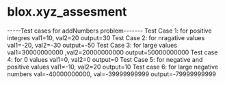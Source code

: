# blox.xyz_assesment
-----Test cases for addNumbers problem-------
Test Case 1: for positive integres
    val1=10, val2=20
     output=30
Test Case 2: for nragative values
     val1=-20, val2=-30
     output=-50
Test Case 3: for large values
      val1=30000000000 ,val2=20000000000
      output=50000000000
Test case 4: for 0 values
       val1=0, val2=0
       output=0
Test Case 5: for negative and positive values
        val1=-10, val2=20
        output=10
Test case 6: for large negative numbers
          val=-40000000000, val=-39999999999
          output=-79999999999
          
      
